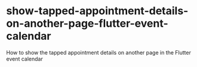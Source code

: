 # show-tapped-appointment-details-on-another-page-flutter-event-calendar
How to show the tapped appointment details on another page in the Flutter event calendar
